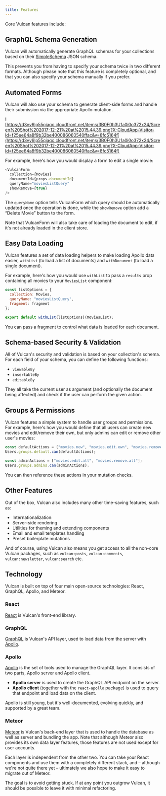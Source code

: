 ```yaml
---
title: Features
---
```


Core Vulcan features include:

## GraphQL Schema Generation

Vulcan will automatically generate GraphQL schemas for your collections based on their [SimpleSchema](https://github.com/aldeed/meteor-simple-schema) JSON schema.

This prevents you from having to specify your schema twice in two different formats. Although please note that this feature is completely optional, and that you can also specify your schema manually if you prefer.

## Automated Forms

Vulcan will also use your schema to generate client-side forms and handle their submission via the appropriate Apollo mutation.

![https://d3vv6lp55qjaqc.cloudfront.net/items/3B0F0h3U1a0i0o372x24/Screen%20Shot%202017-12-21%20at%2015.44.39.png?X-CloudApp-Visitor-Id=f25ee64a8f9b32be400086060540ffac&v=8fc5164f](https://d3vv6lp55qjaqc.cloudfront.net/items/3B0F0h3U1a0i0o372x24/Screen%20Shot%202017-12-21%20at%2015.44.39.png?X-CloudApp-Visitor-Id=f25ee64a8f9b32be400086060540ffac&v=8fc5164f)

For example, here's how you would display a form to edit a single movie:

```js
<VulcanForm
  collection={Movies}
  documentId={props.documentId}
  queryName="moviesListQuery"
  showRemove={true}
/>
```

The `queryName` option tells VulcanForm which query should be automatically updated once the operation is done, while the `showRemove` option add a “Delete Movie” button to the form.

Note that VulcanForm will also take care of loading the document to edit, if it's not already loaded in the client store.

## Easy Data Loading

Vulcan features a set of data loading helpers to make loading Apollo data easier, `withList` (to load a list of documents) and `withDocument` (to load a single document).

For example, here's how you would use `withList` to pass a `results` prop containing all movies to your `MoviesList` component:

```js
const listOptions = {
  collection: Movies,
  queryName: "moviesListQuery",
  fragment: fragment
};

export default withList(listOptions)(MoviesList);
```

You can pass a fragment to control what data is loaded for each document.

## Schema-based Security & Validation

All of Vulcan's security and validation is based on your collection's schema. For each field of your schema, you can define the following functions:

* `viewableBy`
* `insertableBy`
* `editableBy`

They all take the current user as argument (and optionally the document being affected) and check if the user can perform the given action.

## Groups & Permissions

Vulcan features a simple system to handle user groups and permissions. For example, here's how you would define that all users can create new movies and edit/remove their own, but only admins can edit or remove other user's movies:

```js
const defaultActions = ["movies.new", "movies.edit.own", "movies.remove.own"];
Users.groups.default.can(defaultActions);

const adminActions = ["movies.edit.all", "movies.remove.all"];
Users.groups.admins.can(adminActions);
```

You can then reference these actions in your mutation checks.

## Other Features

Out of the box, Vulcan also includes many other time-saving features, such as:

* Internationalization
* Server-side rendering
* Utilities for theming and extending components
* Email and email templates handling
* Preset boilerplate mutations

And of course, using Vulcan also means you get access to all the non-core Vulcan packages, such as `vulcan:posts`, `vulcan:comments`, `vulcan:newsletter`, `vulcan:search` etc.

## Technology

Vulcan is built on top of four main open-source technologies: React, GraphQL, Apollo, and Meteor.

### React

[React](https://facebook.github.io/react/) is Vulcan's front-end library.

### GraphQL

[GraphQL](http://graphql.org) is Vulcan's API layer, used to load data from the server with [Apollo](http://apollostack.com).

### Apollo

[Apollo](http://apollostack.com) is the set of tools used to manage the GraphQL layer. It consists of two parts, Apollo server and Apollo client.

* **Apollo server** is used to create the GraphQL API endpoint on the server.
* **Apollo client** (together with the `react-apollo` package) is used to query that endpoint and load data on the client.

Apollo is still young, but it's well-documented, evolving quickly, and supported by a great team.

### Meteor

[Meteor](http://meteor.com) is Vulcan's back-end layer that is used to handle the database as well as server and bundling the app. Note that although Meteor also provides its own data layer features, those features are not used except for user accounts.

Each layer is independent from the other two. You can take your React components and use them with a completely different stack, and – although we're not quite there yet – ultimately we also hope to make it easy to migrate out of Meteor.

The goal is to avoid getting stuck. If at any point you outgrow Vulcan, it should be possible to leave it with minimal refactoring.
